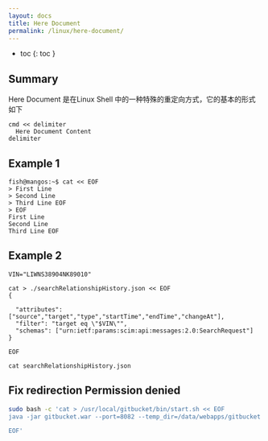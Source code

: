 ```yaml
---
layout: docs
title: Here Document
permalink: /linux/here-document/
---
```


* toc
{: toc }

## Summary

Here Document 是在Linux Shell 中的一种特殊的重定向方式，它的基本的形式如下

~~~shell
cmd << delimiter
  Here Document Content
delimiter
~~~

## Example 1

~~~shell
fish@mangos:~$ cat << EOF
> First Line
> Second Line
> Third Line EOF
> EOF
First Line
Second Line
Third Line EOF
~~~

## Example 2

~~~shell
VIN="LIWNS38904NK89010"

cat > ./searchRelationshipHistory.json << EOF
{

  "attributes":["source","target","type","startTime","endTime","changeAt"],
  "filter": "target eq \"$VIN\"",
  "schemas": ["urn:ietf:params:scim:api:messages:2.0:SearchRequest"]
}

EOF

cat searchRelationshipHistory.json
~~~

## Fix redirection Permission denied

~~~bash
sudo bash -c 'cat > /usr/local/gitbucket/bin/start.sh << EOF
java -jar gitbucket.war --port=8082 --temp_dir=/data/webapps/gitbucket --gitbucket.home=/data/storages/gitbucket --max_file_size=1024

EOF'
~~~
